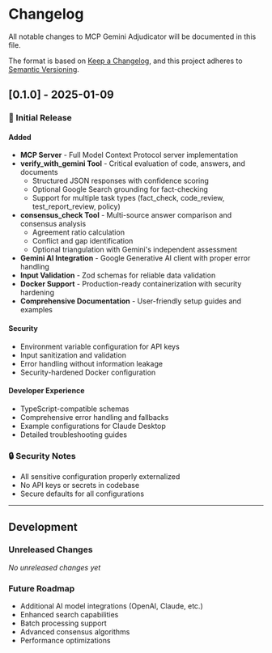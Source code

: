 # Changelog

All notable changes to MCP Gemini Adjudicator will be documented in this file.

The format is based on [Keep a Changelog](https://keepachangelog.com/en/1.0.0/), and this project adheres to [Semantic Versioning](https://semver.org/spec/v2.0.0.html).

## [0.1.0] - 2025-01-09

### 🎉 Initial Release

#### Added
- **MCP Server** - Full Model Context Protocol server implementation
- **verify_with_gemini Tool** - Critical evaluation of code, answers, and documents
  - Structured JSON responses with confidence scoring
  - Optional Google Search grounding for fact-checking
  - Support for multiple task types (fact_check, code_review, test_report_review, policy)
- **consensus_check Tool** - Multi-source answer comparison and consensus analysis
  - Agreement ratio calculation
  - Conflict and gap identification
  - Optional triangulation with Gemini's independent assessment
- **Gemini AI Integration** - Google Generative AI client with proper error handling
- **Input Validation** - Zod schemas for reliable data validation
- **Docker Support** - Production-ready containerization with security hardening
- **Comprehensive Documentation** - User-friendly setup guides and examples

#### Security
- Environment variable configuration for API keys
- Input sanitization and validation
- Error handling without information leakage
- Security-hardened Docker configuration

#### Developer Experience
- TypeScript-compatible schemas
- Comprehensive error handling and fallbacks
- Example configurations for Claude Desktop
- Detailed troubleshooting guides

### 🔒 Security Notes
- All sensitive configuration properly externalized
- No API keys or secrets in codebase
- Secure defaults for all configurations

---

## Development

### Unreleased Changes
*No unreleased changes yet*

### Future Roadmap
- Additional AI model integrations (OpenAI, Claude, etc.)
- Enhanced search capabilities
- Batch processing support
- Advanced consensus algorithms
- Performance optimizations